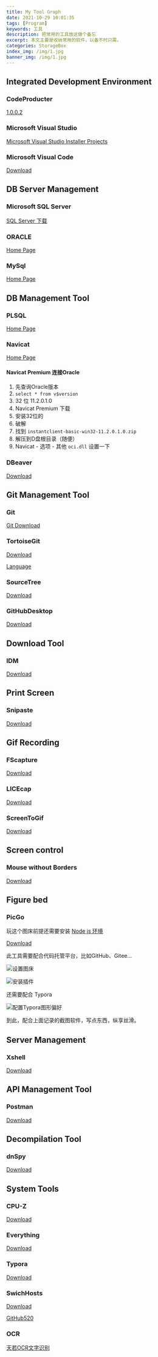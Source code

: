 ```yaml
---
title: My Tool Graph
date: 2021-10-29 10:01:35
tags: [Program] 
keywords: 工具
description: 把常用的工具放这做个备忘
excerpt: 本文主要是收纳常用的软件，以备不时只需。
categories: StorageBox
index_img: /img/1.jpg
banner_img: /img/1.jpg
---
```


##  Integrated Development Environment

### CodeProducter

[1.0.0.2](https://raw.githubusercontent.com/XLZF/CodeProducter/main/CodeProduct.msi)

### Microsoft Visual Studio

[Microsoft Visual Studio Installer Projects](https://marketplace.visualstudio.com/items?itemName=VisualStudioClient.MicrosoftVisualStudio2017InstallerProjects)

### Microsoft Visual Code

[Download](https://code.visualstudio.com/download)

## DB Server Management

### Microsoft  SQL Server 

[SQL Server 下载 ](https://www.microsoft.com/zh-cn/sql-server/sql-server-downloads)

### ORACLE

[Home Page](https://www.oracle.com/index.html)

### MySql

[Home Page](https://www.mysql.com/)

## DB Management Tool

### PLSQL

[Home Page](https://www.oracle.com/database/technologies/appdev/plsql.html)

### Navicat

[Home Page](https://www.navicat.com.cn/)

#### Navicat Premium 连接Oracle

1. 先查询Oracle版本
2. `select * from v$version`
3. 32 位 11.2.0.1.0
4. Navicat Premium 下载
5. 安装32位的
6. 破解
7. 找到 `instantclient-basic-win32-11.2.0.1.0.zip`
8. 解压到D盘根目录（随便）
9. Navicat - 选项 - 其他 `oci.dll` 设置一下

### DBeaver

[Download](https://download.dbeaver.com/community/21.2.3/dbeaver-ce-21.2.3-x86_64-setup.exe)

## Git Management Tool

### Git

[Git Download](https://git-scm.com/)

### TortoiseGit

[Download](https://tortoisegit.org/download/)

[Language](https://download.tortoisegit.org/tgit/2.12.0.0/TortoiseGit-LanguagePack-2.12.0.0-64bit-zh_CN.msi)

### SourceTree

[Download](https://product-downloads.atlassian.com/software/sourcetree/windows/ga/SourceTreeSetup-3.4.1.exe)

### GitHubDesktop

[Download](https://desktop.github.com/)

## Download Tool

### IDM

[Download](https://www.internetdownloadmanager.com/) 

## Print Screen

### Snipaste

[Download](https://zh.snipaste.com/)

## Gif Recording

### FScapture

[Download](https://www.faststonecapture.cn/)

### LICEcap

[Download](https://www.cockos.com/licecap/)

### ScreenToGif 

[Download](https://www.screentogif.com/)

## Screen control

### Mouse without Borders

[Download](https://www.microsoft.com/en-us/download/details.aspx?id=35460)

## Figure bed

### PicGo

玩这个图床前提还需要安装 [Node js 环境](http://nodejs.cn/download/)

[Download](https://molunerfinn.com/PicGo/)

此工具需要配合代码托管平台，比如GitHub、Gitee...

![设置图床](https://gitee.com/xlzf/blog-image/raw/master/image-20211029230925649.png)

![安装插件](https://gitee.com/xlzf/blog-image/raw/master/image-20211029231021534.png)

还需要配合 Typora 

![配置Typora图形偏好](https://gitee.com/xlzf/blog-image/raw/master/image-20211029231145747.png)

到此，配合上面记录的截图软件，写点东西，纵享丝滑。

## Server Management

### Xshell

[Download](https://www.netsarang.com/zh/xshell/)

## API Management Tool

### Postman

[Download](https://www.postman.com/)

## Decompilation Tool

### dnSpy

[Download](https://github.com/dnSpy/dnSpy/releases)

## System Tools

### CPU-Z

[Download](https://www.cpuid.com/)

### Everything

[Download](https://www.voidtools.com/zh-cn/)

### Typora

[Download](https://www.typora.io/#windows)

### SwichHosts

[Download](https://github.com/oldj/SwitchHosts/releases)

[GitHub520](https://cdn.jsdelivr.net/gh/521xueweihan/GitHub520@main/hosts)

### OCR

[天若OCR文字识别](http://ocr.tianruo.net/)

